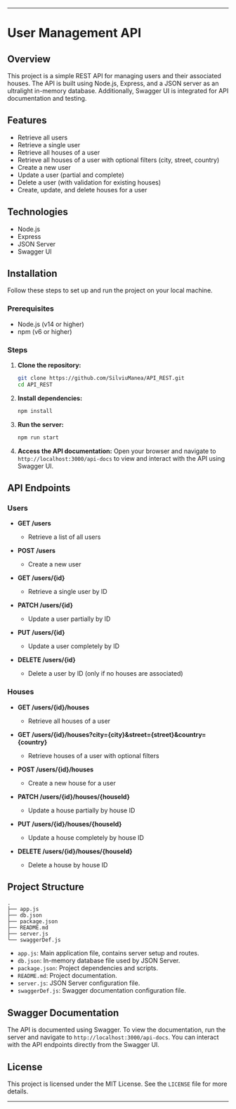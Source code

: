 
---

# User Management API

## Overview

This project is a simple REST API for managing users and their associated houses. The API is built using Node.js, Express, and a JSON server as an ultralight in-memory database. Additionally, Swagger UI is integrated for API documentation and testing.

## Features

- Retrieve all users
- Retrieve a single user
- Retrieve all houses of a user
- Retrieve all houses of a user with optional filters (city, street, country)
- Create a new user
- Update a user (partial and complete)
- Delete a user (with validation for existing houses)
- Create, update, and delete houses for a user

## Technologies

- Node.js
- Express
- JSON Server
- Swagger UI

## Installation

Follow these steps to set up and run the project on your local machine.

### Prerequisites

- Node.js (v14 or higher)
- npm (v6 or higher)

### Steps

1. **Clone the repository:**
   ```bash
   git clone https://github.com/SilviuManea/API_REST.git
   cd API_REST
   ```

2. **Install dependencies:**
   ```bash
   npm install
   ```

3. **Run the server:**
   ```bash
   npm run start
   ```

4. **Access the API documentation:**
   Open your browser and navigate to `http://localhost:3000/api-docs` to view and interact with the API using Swagger UI.

## API Endpoints

### Users

- **GET /users**
  - Retrieve a list of all users

- **POST /users**
  - Create a new user

- **GET /users/{id}**
  - Retrieve a single user by ID

- **PATCH /users/{id}**
  - Update a user partially by ID

- **PUT /users/{id}**
  - Update a user completely by ID

- **DELETE /users/{id}**
  - Delete a user by ID (only if no houses are associated)

### Houses

- **GET /users/{id}/houses**
  - Retrieve all houses of a user

- **GET /users/{id}/houses?city={city}&street={street}&country={country}**
  - Retrieve houses of a user with optional filters

- **POST /users/{id}/houses**
  - Create a new house for a user

- **PATCH /users/{id}/houses/{houseId}**
  - Update a house partially by house ID

- **PUT /users/{id}/houses/{houseId}**
  - Update a house completely by house ID

- **DELETE /users/{id}/houses/{houseId}**
  - Delete a house by house ID

## Project Structure

```
.
├── app.js
├── db.json
├── package.json
├── README.md
├── server.js
└── swaggerDef.js
```

- `app.js`: Main application file, contains server setup and routes.
- `db.json`: In-memory database file used by JSON Server.
- `package.json`: Project dependencies and scripts.
- `README.md`: Project documentation.
- `server.js`: JSON Server configuration file.
- `swaggerDef.js`: Swagger documentation configuration file.

## Swagger Documentation

The API is documented using Swagger. To view the documentation, run the server and navigate to `http://localhost:3000/api-docs`. You can interact with the API endpoints directly from the Swagger UI.


## License

This project is licensed under the MIT License. See the `LICENSE` file for more details.

---
